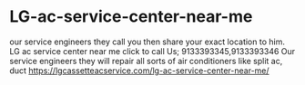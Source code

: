 # LG-ac-service-center-near-me
our service engineers they call you then share your exact location to him. LG ac service center near me click to call Us; 9133393345,9133393346 Our service engineers they will repair all sorts of air conditioners like split ac, duct https://lgcassetteacservice.com/lg-ac-service-center-near-me/
